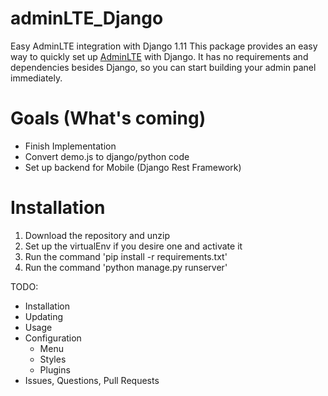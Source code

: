 # adminLTE_Django
Easy AdminLTE integration with Django 1.11
This package provides an easy way to quickly set up [AdminLTE](https://almsaeedstudio.com) with Django. It has no requirements and dependencies besides Django, so you can start building your admin panel immediately. 

Goals (What's coming)
============
* Finish Implementation
* Convert demo.js to django/python code
* Set up backend for Mobile (Django Rest Framework)


Installation
============
1) Download the repository and unzip
2) Set up the virtualEnv if you desire one and activate it
3) Run the command 'pip install -r requirements.txt'
4) Run the command 'python manage.py runserver'


TODO:
* Installation
* Updating
* Usage
* Configuration
  * Menu
  * Styles
  * Plugins
* Issues, Questions, Pull Requests
